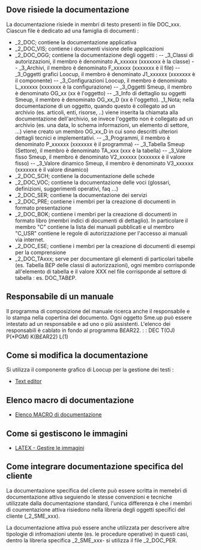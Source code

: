 ## Dove risiede la documentazione
La documentazione risiede in membri di testo presenti in file DOC_xxx. Ciascun file è dedicato ad una famiglia di documenti : 

- _2_DOC; contiene la documentazione applicativa
- _2_DOC_VIS; contiene i documenti visione delle applicazioni
- _2_DOC_OGG; contiene la documentazione degli oggetti : 
-- _3_Classi di autorizzazioni, il membro è denominato A_xxxxxx (xxxxxxx è la classe)
-- _3_Archivi, il membro è denominato F_xxxxxx (xxxxxxx è il file)
-- _3_Oggetti grafici Loocup, il membro è denominato J1_xxxxxx (xxxxxxx è il componente)
-- _3_Configurazioni Loocup, il membro è denominato L_xxxxxx (xxxxxxx è la configurazione)
-- _3_Oggetti Smeup, il membro è denominato OG_xx (xx è l'oggetto)
-- _3_Info di dettaglio su oggetti Smeup, il membro è denominato OG_xx_D (xx è l'oggetto). _1_Nota; nella documentazione di un oggetto, quando questo è collegato ad un archivio (es. articoli, enti, risorse, ..) viene inserita la chiamata alla documentazione dell'archivio, se invece l'oggetto non è collegato ad un archivio (es. una data, lo schema informazioni, un elemento di settore, ...) viene creato un membro OG_xx_D in cui sono descritti ulteriori dettagli tecnici e implementativi.
-- _3_Programmi, il membro è denominato P_xxxxxx (xxxxxxx è il programma)
-- _3_Tabella Smeup (Settore), il membro è denominato TA_xxx (xxx è la tabella)
-- _3_Valore fisso Smeup, il membro è denominato V2_xxxxxx (xxxxxxx è il valore fisso)
-- _3_Valore dinamico Smeup, il membro è denominato V3_xxxxxx (xxxxxxx è il valore dinamico)
- _2_DOC_SCH; contiene la documentazione delle schede
- _2_DOC_VOC; contiene la documentazione delle voci (glossari, definizioni, suggerimenti operativi, faq ...)
- _2_DOC_SER; contiene la documentazione dei servizi
- _2_DOC_PRE; contiene i membri per la creazione di documenti in formato presentazione
- _2_DOC_BOK; contiene i membri per la creazione di documenti in formato libro (membri indici di documenti di dettaglio). In particolare il membro "C" contiene la lista dei manuali pubblicati e ul membro "C_USR" contiene le regole di autorizzazione per l'accesso ai manuali via internet.
- _2_DOC_ESE; contiene i membri per la creazione di documenti di esempi per la comprensione
- _2_DOC_TAxxx; serve per documentare gli elementi di particolari tabelle (es. Tabella B£P delle classi di autorizzazioni), ogni membro corrisponde all'elemento di tabella e il valore XXX nel file corrisponde al settore di tabella :  es. DOC_TAB£P.


## Responsabile di un manuale
Il programma di composizione del manuale ricerca anche il responsabile e lo stampa nella copertina del documento. Ogni oggetto Sme.up può essere intestato ad un responsabile e ad uno o più assistenti. L'elenco dei responsabili è cablato in fondo al programma B£AR22.
 :  : DEC T(OJ) P(*PGM) K(B£AR22) L(1)

## Come si modifica la documentazione
Si utilizza il componente grafico di Loocup per la gestione dei testi : 
- [Text editor](Sorgenti/DOC_OPE/TA/B£AMO/LOCEDT)

## Elenco macro di documentazione
- [Elenco MACRO di documentazione](Sorgenti/DOC/TA/B£AMO/B£DOCU_40)

## Come si gestiscono le immagini
- [LATEX - Gestire le immagini](Sorgenti/DOC/TA/B£AMO/LOCFRM_LTD)

## Come integrare documentazione specifica del cliente
La documentazione specifica del cliente può essere scritta in memebri di documentazione attiva seguiendo le stesse convenzioni e tecniche utilizzate dalla documentazione standard, l'unica differenza è che i membri di coumentazione attiva risiedono nella libreria degli oggetti specifici del cliente (_2_SME_xxx).

La documentazione attiva può essere anche utilizzata per descrivere altre tipologie di infromazioni utente (es. le procedure operative) in questi casi, dentro la libreria specifica _2_SME_xxx- si utilizza il file _2_DOC_PER.
